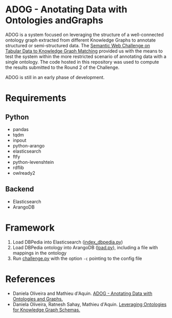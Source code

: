 # ADOG - Anotating Data with Ontologies andGraphs
ADOG is a system focused on leveraging the structure of a well-connected ontology graph extracted from different Knowledge Graphs to annotate structured or semi-structured data. The [Semantic Web Challenge on Tabular Data to Knowledge Graph Matching](http://www.cs.ox.ac.uk/isg/challenges/sem-tab) provided us with the means to test the system within the more restricted scenario of annotating data with a single ontology. The code hosted in this repository was used to compute the results submitted to the Round 2 of the Challenge. 

ADOG is still in an early phase of development.

# Requirements

## Python
  * pandas 
  * tqdm 
  * inpout 
  * python-arango 
  * elasticsearch 
  * ftfy 
  * python-levenshtein 
  * rdflib 
  * owlready2
  
## Backend
  * Elasticsearch
  * ArangoDB
  
# Framework
  1. Load DBPedia into Elasticsearch ([index_dbpedia.py](https://github.com/danielapoliveira/iswc-annotation-challenge/blob/master/code/index_dbpedia.py))
  2. Load DBPedia ontology into ArangoDB ([load.py](https://github.com/danielapoliveira/iswc-annotation-challenge/blob/master/code/load.py)), including a file with mappings in the ontology
  3. Run [challenge.py](https://github.com/danielapoliveira/iswc-annotation-challenge/blob/master/code/challenge.py) with the option ```-c``` pointing to the config file
  
 # References
   * Daniela Oliveira and Mathieu d'Aquin. [ADOG - Anotating Data with Ontologies and Graphs.](http://www.cs.ox.ac.uk/isg/challenges/sem-tab/papers/ADOG.pdf)
   * Daniela Oliveira, Ratnesh Sahay, Mathieu d'Aquin. [Leveraging Ontologies for Knowledge Graph Schemas.](https://openreview.net/pdf?id=B1xnsmvaUE)
